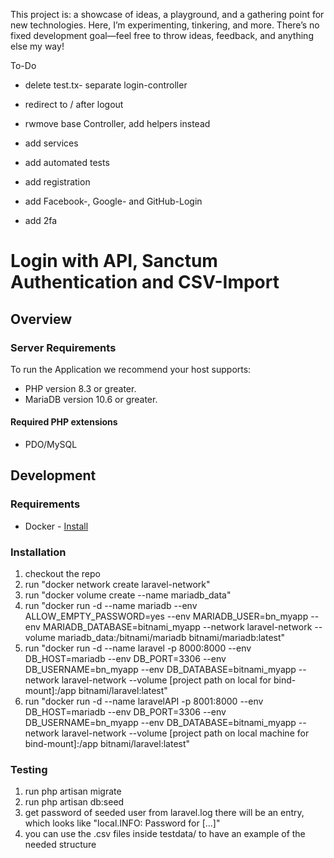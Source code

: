 This project is: a showcase of ideas, a playground, and a gathering point for new technologies. Here, I’m experimenting, tinkering, and more. There’s no fixed development goal—feel free to throw ideas, feedback, and anything else my way!

To-Do
- delete test.tx- separate login-controller
- redirect to / after logout
- rwmove base Controller, add helpers instead
- add services
- add automated tests
- add registration

- add Facebook-, Google- and GitHub-Login
- add 2fa


# Login with API, Sanctum Authentication and CSV-Import

## Overview

### Server Requirements

To run the Application we recommend your host supports:

* PHP version 8.3 or greater.
* MariaDB version 10.6 or greater.

#### Required PHP extensions

* PDO/MySQL

## Development

### Requirements

- Docker - [Install](https://docs.docker.com/get-docker/)

### Installation
1. checkout the repo
2. run "docker network create laravel-network"
3. run "docker volume create --name mariadb_data"
4. run "docker run -d --name mariadb --env ALLOW_EMPTY_PASSWORD=yes --env MARIADB_USER=bn_myapp --env MARIADB_DATABASE=bitnami_myapp --network laravel-network --volume mariadb_data:/bitnami/mariadb bitnami/mariadb:latest"
5. run "docker run -d --name laravel -p 8000:8000 --env DB_HOST=mariadb --env DB_PORT=3306 --env DB_USERNAME=bn_myapp --env DB_DATABASE=bitnami_myapp  --network laravel-network --volume [project path on local for bind-mount]:/app bitnami/laravel:latest"
6. run "docker run -d --name laravelAPI -p 8001:8000 --env DB_HOST=mariadb --env DB_PORT=3306 --env DB_USERNAME=bn_myapp --env DB_DATABASE=bitnami_myapp  --network laravel-network --volume [project path on local machine for bind-mount]:/app bitnami/laravel:latest"

### Testing ###
1. run php artisan migrate
2. run php artisan db:seed
3. get password of seeded user from laravel.log there will be an entry, which looks like "local.INFO: Password for [...]"
4. you can use the .csv files inside testdata/ to have an example of the needed structure
